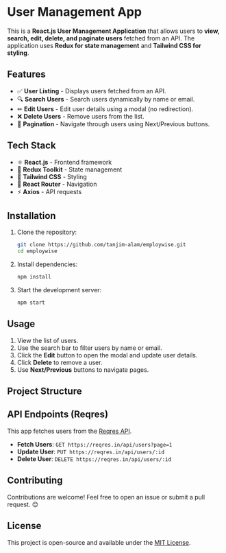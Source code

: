 # User Management App

This is a **React.js User Management Application** that allows users to **view, search, edit, delete, and paginate users** fetched from an API. The application uses **Redux for state management** and **Tailwind CSS for styling**.

## Features

- ✅ **User Listing** - Displays users fetched from an API.
- 🔍 **Search Users** - Search users dynamically by name or email.
- ✏ **Edit Users** - Edit user details using a modal (no redirection).
- ❌ **Delete Users** - Remove users from the list.
- 📄 **Pagination** - Navigate through users using Next/Previous buttons.

## Tech Stack

- ⚛ **React.js** - Frontend framework
- 🔄 **Redux Toolkit** - State management
- 🎨 **Tailwind CSS** - Styling
- 🔗 **React Router** - Navigation
- ⚡ **Axios** - API requests

## Installation

1. Clone the repository:
   ```sh
   git clone https://github.com/tanjim-alam/employwise.git
   cd employwise
   ```
2. Install dependencies:
   ```sh
   npm install
   ```
3. Start the development server:
   ```sh
   npm start
   ```

## Usage

1. View the list of users.
2. Use the search bar to filter users by name or email.
3. Click the **Edit** button to open the modal and update user details.
4. Click **Delete** to remove a user.
5. Use **Next/Previous** buttons to navigate pages.

## Project Structure

## API Endpoints (Reqres)

This app fetches users from the [Reqres API](https://reqres.in/api/users).

- **Fetch Users**: `GET https://reqres.in/api/users?page=1`
- **Update User**: `PUT https://reqres.in/api/users/:id`
- **Delete User**: `DELETE https://reqres.in/api/users/:id`

## Contributing

Contributions are welcome! Feel free to open an issue or submit a pull request. 😊

## License

This project is open-source and available under the [MIT License](LICENSE).

